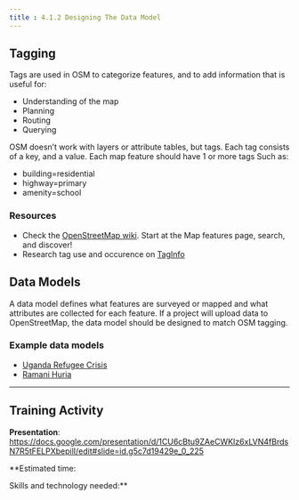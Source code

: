 ```yaml
---
title : 4.1.2 Designing The Data Model
---
```


## Tagging
Tags are used in OSM to categorize features, and to add information that is useful for:

* Understanding of the map
* Planning
* Routing
* Querying

OSM doesn’t work with layers or attribute tables, but tags. Each tag consists of a key, and a value. Each map feature should have 1 or more tags Such as:

* building=residential
* highway=primary
* amenity=school

### Resources

- Check the [OpenStreetMap wiki](https://wiki.openstreetmap.org/wiki/Map_Features). Start at the Map features page, search, and discover!
- Research tag use and occurence on [TagInfo](https://taginfo.openstreetmap.org/)

## Data Models
A data model defines what features are surveyed or mapped and what attributes are collected for each feature.
If a project will upload data to OpenStreetMap, the data model should be designed to match OSM tagging. 

### Example data models

- [Uganda Refugee Crisis](https://wiki.openstreetmap.org/wiki/WikiProject_Uganda/Uganda_Crowdsourcing_Non-Camp_Refugee_Data)
- [Ramani Huria](https://wiki.openstreetmap.org/wiki/Dar_es_Salaam/Ramani_Huria)

***
## Training Activity

**Presentation**: https://docs.google.com/presentation/d/1CU6cBtu9ZAeCWKIz6xLVN4fBrdsN7R5tFELPXbepilI/edit#slide=id.g5c7d19429e_0_225 


**Estimated time:


Skills and technology needed:**



